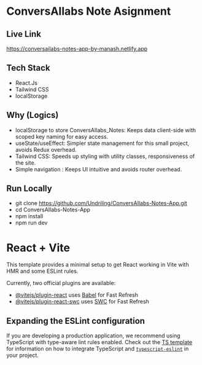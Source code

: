 # ConversAIlabs Note Asignment

## Live Link
https://conversailabs-notes-app-by-manash.netlify.app

## Tech Stack
- React.Js
- Tailwind CSS
- localStorage

## Why (Logics) 

- localStorage to store ConversAIlabs_Notes: Keeps data client-side with scoped key naming for easy access.
- useState/useEffect: Simpler state management for this small project, avoids Redux overhead.
- Tailwind CSS: Speeds up styling with utility classes, responsiveness of the site.
- Simple navigation : Keeps UI intuitive and avoids router overhead.

## Run Locally
- git clone https://github.com/Undriling/ConversAIlabs-Notes-App.git
- cd ConversAIlabs-Notes-App
- npm install
- npm run dev



# React + Vite

This template provides a minimal setup to get React working in Vite with HMR and some ESLint rules.

Currently, two official plugins are available:

- [@vitejs/plugin-react](https://github.com/vitejs/vite-plugin-react/blob/main/packages/plugin-react) uses [Babel](https://babeljs.io/) for Fast Refresh
- [@vitejs/plugin-react-swc](https://github.com/vitejs/vite-plugin-react/blob/main/packages/plugin-react-swc) uses [SWC](https://swc.rs/) for Fast Refresh

## Expanding the ESLint configuration

If you are developing a production application, we recommend using TypeScript with type-aware lint rules enabled. Check out the [TS template](https://github.com/vitejs/vite/tree/main/packages/create-vite/template-react-ts) for information on how to integrate TypeScript and [`typescript-eslint`](https://typescript-eslint.io) in your project.
